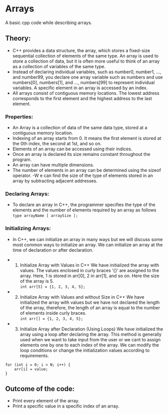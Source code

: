 # Arrays
A basic cpp code while describing arrays.

## Theory:
- C++ provides a data structure, the array, which stores a fixed-size sequential collection of elements of the same type. An array is used 
  to store a collection of data, but it is often more useful to think of an array as a collection of variables of the same type.
- Instead of declaring individual variables, such as number0, number1, ..., and number99, you declare one array variable such as numbers 
  and use numbers[0], numbers[1], and ..., numbers[99] to represent individual variables. A specific element in an array is accessed by an 
  index.
- All arrays consist of contiguous memory locations. The lowest address corresponds to the first element and the highest address to the 
  last element.
 
### Properties:
- An Array is a collection of data of the same data type, stored at a contiguous memory location.
- Indexing of an array starts from 0. It means the first element is stored at the 0th index, the second at 1st, and so on.
- Elements of an array can be accessed using their indices.
- Once an array is declared its size remains constant throughout the program.
- An array can have multiple dimensions.
- The number of elements in an array can be determined using the sizeof operator.
-W e can find the size of the type of elements stored in an array by subtracting adjacent addresses.

### Declaring Arrays:
- To declare an array in C++, the programmer specifies the type of the elements and the number of elements required by an array as follows ```type arrayName [ arraySize ];```
  
### Initializing Arrays:
- In C++, we can initialize an array in many ways but we will discuss some most common ways to initialize an array. We can initialize an 
  array at the time of declaration or after declaration.

- 1. Initialize Array with Values in C++
  We have initialized the array with values. The values enclosed in curly braces ‘{}’ are assigned to the array. Here, 1 is stored in 
  arr[0], 2 in arr[1], and so on. Here the size of the array is 5.</br>
```int arr[5] = {1, 2, 3, 4, 5};```

- 2. Initialize Array with Values and without Size in C++
  We have initialized the array with values but we have not declared the length of the array, therefore, the length of an array is equal to 
  the number of elements inside curly braces.</br>
```int arr[] = {1, 2, 3, 4, 5};```

- 3. Initialize Array after Declaration (Using Loops)
  We have initialized the array using a loop after declaring the array. This method is generally used when we want to take input from the 
  user or we cant to assign elements one by one to each index of the array. We can modify the loop conditions or change the initialization 
  values according to requirements.
```
for (int i = 0; i < N; i++) {
    arr[i] = value;
}
```

## Outcome of the code:
- Print every element of the array.
- Print a specific value in a specific index of an array.


